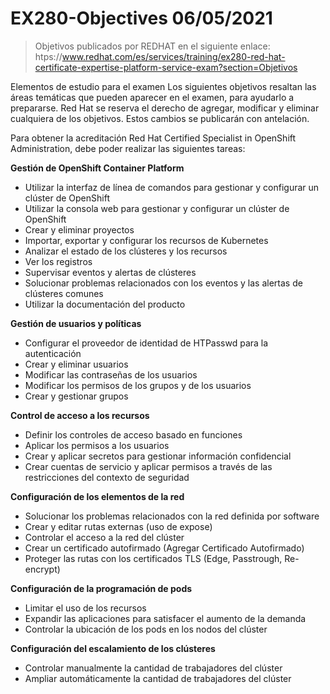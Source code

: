 # EX280-Objectives 06/05/2021

> Objetivos publicados por REDHAT en el siguiente enlace:
> htps://www.redhat.com/es/services/training/ex280-red-hat-certificate-expertise-platform-service-exam?section=Objetivos

Elementos de estudio para el examen
Los siguientes objetivos resaltan las áreas temáticas que pueden aparecer en el examen, para ayudarlo a prepararse. Red Hat se reserva el derecho de agregar, modificar y eliminar cualquiera de los objetivos. Estos cambios se publicarán con antelación.

Para obtener la acreditación Red Hat Certified Specialist in OpenShift Administration, debe poder realizar las siguientes tareas:

**Gestión de OpenShift Container Platform**
  - Utilizar la interfaz de línea de comandos para gestionar y configurar un clúster de OpenShift
  - Utilizar la consola web para gestionar y configurar un clúster de OpenShift
  - Crear y eliminar proyectos
  - Importar, exportar y configurar los recursos de Kubernetes
  - Analizar el estado de los clústeres y los recursos
  - Ver los registros
  - Supervisar eventos y alertas de clústeres
  - Solucionar problemas relacionados con los eventos y las alertas de clústeres comunes
  - Utilizar la documentación del producto
  
**Gestión de usuarios y políticas**
  - Configurar el proveedor de identidad de HTPasswd para la autenticación
  - Crear y eliminar usuarios
  - Modificar las contraseñas de los usuarios
  - Modificar los permisos de los grupos y de los usuarios
  - Crear y gestionar grupos
  
**Control de acceso a los recursos**
  - Definir los controles de acceso basado en funciones
  - Aplicar los permisos a los usuarios
  - Crear y aplicar secretos para gestionar información confidencial
  - Crear cuentas de servicio y aplicar permisos a través de las restricciones del contexto de seguridad
  
**Configuración de los elementos de la red**
  - Solucionar los problemas relacionados con la red definida por software
  - Crear y editar rutas externas (uso de expose)
  - Controlar el acceso a la red del clúster 
  - Crear un certificado autofirmado (Agregar Certificado Autofirmado)
  - Proteger las rutas con los certificados TLS (Edge, Passtrough, Re-encrypt)
  
**Configuración de la programación de pods**
  - Limitar el uso de los recursos
  - Expandir las aplicaciones para satisfacer el aumento de la demanda
  - Controlar la ubicación de los pods en los nodos del clúster
  
**Configuración del escalamiento de los clústeres**
  - Controlar manualmente la cantidad de trabajadores del clúster
  - Ampliar automáticamente la cantidad de trabajadores del clúster
